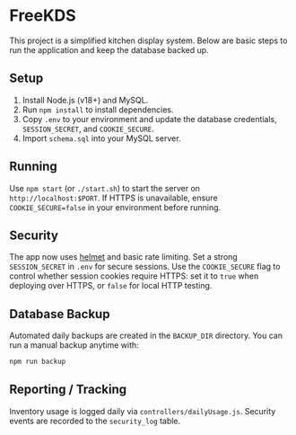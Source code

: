 # FreeKDS

This project is a simplified kitchen display system. Below are basic steps to run the application and keep the database backed up.

## Setup
1. Install Node.js (v18+) and MySQL.
2. Run `npm install` to install dependencies.
3. Copy `.env` to your environment and update the database credentials, `SESSION_SECRET`, and `COOKIE_SECURE`.
4. Import `schema.sql` into your MySQL server.

## Running
Use `npm start` (or `./start.sh`) to start the server on `http://localhost:$PORT`.
If HTTPS is unavailable, ensure `COOKIE_SECURE=false` in your environment before running.

## Security
The app now uses [helmet](https://github.com/helmetjs/helmet) and basic rate limiting. Set a strong `SESSION_SECRET` in `.env` for secure sessions. Use the `COOKIE_SECURE` flag to control whether session cookies require HTTPS: set it to `true` when deploying over HTTPS, or `false` for local HTTP testing.

## Database Backup
Automated daily backups are created in the `BACKUP_DIR` directory. You can run a manual backup anytime with:

```bash
npm run backup
```

## Reporting / Tracking
Inventory usage is logged daily via `controllers/dailyUsage.js`. Security events are recorded to the `security_log` table.

